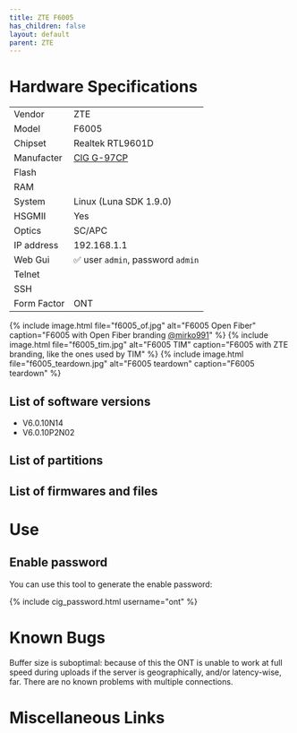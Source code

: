 ```yaml
---
title: ZTE F6005 
has_children: false
layout: default
parent: ZTE
---
```


# Hardware Specifications

|             |                                   |
| ----------- | --------------------------------- |
| Vendor      | ZTE                               |
| Model       | F6005                             |
| Chipset     | Realtek RTL9601D                  |
| Manufacter  | [CIG G-97CP](/ont-cig-g-97cp)     |
| Flash       |                                   |
| RAM         |                                   |
| System      | Linux (Luna SDK 1.9.0)            |
| HSGMII      | Yes                               |
| Optics      | SC/APC                            |
| IP address  | 192.168.1.1                       |
| Web Gui     | ✅ user `admin`, password `admin` |
| Telnet      |                                   |
| SSH         |                                   |
| Form Factor | ONT                               |
 
{% include image.html file="f6005_of.jpg" alt="F6005 Open Fiber" caption="F6005 with Open Fiber branding <a href='https://forum.fibra.click/u/mirko991'>@mirko991</a>" %}
{% include image.html file="f6005_tim.jpg" alt="F6005 TIM" caption="F6005 with ZTE branding, like the ones used by TIM" %}
{% include image.html file="f6005_teardown.jpg" alt="F6005 teardown" caption="F6005 teardown" %}


## List of software versions
- V6.0.10N14
- V6.0.10P2N02

## List of partitions
## List of firmwares and files

# Use

## Enable password

You can use this tool to generate the enable password:

{% include cig_password.html username="ont" %}

# Known Bugs

Buffer size is suboptimal: because of this the ONT is unable to work at full speed during uploads if the server is geographically, and/or latency-wise, far. There are no known problems with multiple connections.

# Miscellaneous Links


